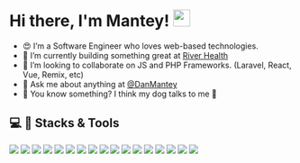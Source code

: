 # Hi there, I'm Mantey! <img src="https://raw.githubusercontent.com/MartinHeinz/MartinHeinz/master/wave.gif" width="30px">
<!--
**mantey-github/mantey-github** is a ✨ _special_ ✨ repository because its `README.md` (this file) appears on your GitHub profile.
-->
- 😍 I’m a Software Engineer who loves web-based technologies.
- 🌱 I’m currently building something great at [River Health](https://helloriver.com)
- 👯 I’m looking to collaborate on JS and PHP Frameworks. (Laravel, React, Vue, Remix, etc)
- 💬 Ask me about anything at [@DanMantey](https://twitter.com/DanMantey)
- 🤫 You know something? I think my dog talks to me 🤗

## 💻 🔧 Stacks & Tools

![](https://img.shields.io/badge/Code-JavaScript-informational?style=flat&logo=JavaScript&logoColor=white&color=62d8fa)
![](https://img.shields.io/badge/Code-PHP-informational?style=flat&logo=PHP&logoColor=white&color=62d8fa)
![](https://img.shields.io/badge/Code-TypeScript-informational?style=flat&logo=TypeScript&logoColor=white&color=62d8fa)
![](https://img.shields.io/badge/Code-Laravel-informational?style=flat&logo=Laravel&logoColor=white&color=62d8fa)
![](https://img.shields.io/badge/Code-React-informational?style=flat&logo=react&logoColor=white&color=62d8fa)
![](https://img.shields.io/badge/Code-Vue-informational?style=flat&logo=Vue.js&logoColor=white&color=62d8fa)
![](https://img.shields.io/badge/Code-MySQL-informational?style=flat&logo=MySQL&logoColor=white&color=62d8fa)
![](https://img.shields.io/badge/Code-PostgreSQL-informational?style=flat&logo=PostgreSQL&logoColor=white&color=62d8fa)
![](https://img.shields.io/badge/Editor-VSCode-informational?style=flat&logo=visualstudiocode&logoColor=white&color=62d8fa)
![](https://img.shields.io/badge/Cloud-AWS-informational?style=flat&logo=Amazon%20AWS&logoColor=white&color=62d8fa)
![](https://img.shields.io/badge/Cloud-Google%20Cloud-informational?style=flat&logo=Google%20Cloud&logoColor=white&color=62d8fa)
![](https://img.shields.io/badge/Style-Bootstrap-informational?style=flat&logo=Bootstrap&logoColor=white&color=62d8fa)
![](https://img.shields.io/badge/Style-Tailwind-informational?style=flat&logo=Tailwind-CSS&logoColor=white&color=62d8fa)
![](https://img.shields.io/badge/Tools-GitHub-informational?style=flat&logo=GitHub&logoColor=white&color=62d8fa)
![](https://img.shields.io/badge/Tools-Actions-informational?style=flat&logo=github-actions&logoColor=white&color=62d8fa)
![](https://img.shields.io/badge/Test-Jest-informational?style=flat&logo=jest&logoColor=white&color=62d8fa)
![](https://img.shields.io/badge/Test-Cypress-informational?style=flat&logo=Cypress&logoColor=white&color=62d8fa)
